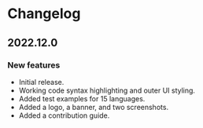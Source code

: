 # Changelog

## 2022.12.0

### New features

- Initial release.
- Working code syntax highlighting and outer UI styling.
- Added test examples for 15 languages.
- Added a logo, a banner, and two screenshots.
- Added a contribution guide.
